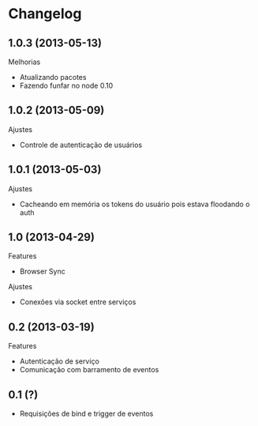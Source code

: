 Changelog
=========

## 1.0.3 (2013-05-13)

Melhorias
- Atualizando pacotes
- Fazendo funfar no node 0.10

## 1.0.2 (2013-05-09)

Ajustes
- Controle de autenticação de usuários

## 1.0.1 (2013-05-03)

Ajustes
- Cacheando em memória os tokens do usuário pois estava floodando o auth

## 1.0 (2013-04-29)

Features
- Browser Sync

Ajustes
- Conexões via socket entre serviços

## 0.2 (2013-03-19)

Features
- Autenticação de serviço
- Comunicação com barramento de eventos

## 0.1 (?)

- Requisições de bind e trigger de eventos